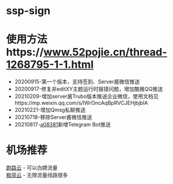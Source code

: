 # ssp-sign

# 使用方法https://www.52pojie.cn/thread-1268795-1-1.html
- 20200915-第一个版本，支持签到、Server酱微信推送
- 20200917-修复非editXY主题运行时报错问题，增加酷推QQ推送
- 20210209-增加server酱Trubo版本推送企业微信，使用文档见https://mp.weixin.qq.com/s/IWrOncAqBpRVCJEHjbjbIA
- 20210221-增加Qmsg私聊推送
- 20210718-移除Server酱微信推送
- 20210817-[a08381](https://github.com/a08381)新增Telegram Bot推送

# 机场推荐
[跑路云](https://owo-qvq-uvu-owo.xn--mes358a082apda.com/auth/register?code=rQot) - 可以白嫖流量  
[极简云](https://52jjy.top/#/register?code=IBhwDxw1) - 无限流量线路很多
